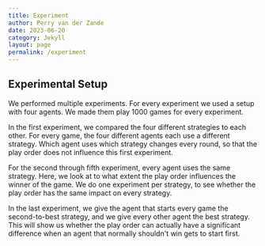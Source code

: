 ```yaml
---
title: Experiment 
author: Perry van der Zande
date: 2023-06-20
category: Jekyll
layout: page
permalink: /experiment
---
```


## Experimental Setup
We performed multiple experiments. For every experiment we used a setup with four agents. We made them play 1000 games for every experiment.

In the first experiment, we compared the four different strategies to each other. For every game, the four different agents each use a different strategy. Which agent uses which strategy changes every round, so that the play order does not influence this first experiment.

For the second through fifth experiment, every agent uses the same strategy. Here, we look at to what extent the play order influences the winner of the game. We do one experiment per strategy, to see whether the play order has the same impact on every strategy.

In the last experiment, we give the agent that starts every game the second-to-best strategy, and we give every other agent the best strategy. This will show us whether the play order can actually have a significant difference when an agent that normally shouldn't win gets to start first.
